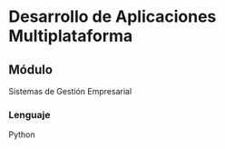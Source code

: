 # Desarrollo de Aplicaciones Multiplataforma

## Módulo
Sistemas de Gestión Empresarial

### Lenguaje
Python